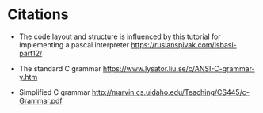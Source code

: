 # Citations

* The code layout and structure is influenced by this tutorial for implementing a pascal interpreter
https://ruslanspivak.com/lsbasi-part12/

* The standard C grammar
https://www.lysator.liu.se/c/ANSI-C-grammar-y.htm

* Simplified C grammar
http://marvin.cs.uidaho.edu/Teaching/CS445/c-Grammar.pdf